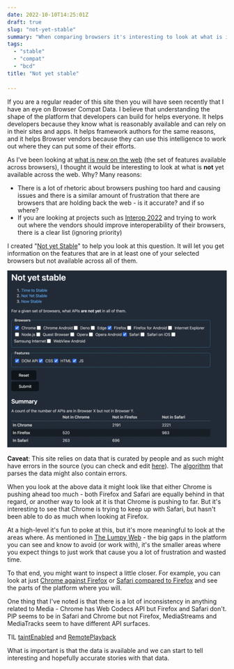 ```yaml
---
date: 2022-10-10T14:25:01Z
draft: true
slug: "not-yet-stable"
summary: "When comparing browsers it's interesting to look at what is in one browser and not the other"
tags: 
  - "stable" 
  - "compat" 
  - "bcd"
title: "Not yet stable"

---
```

If you are a regular reader of this site then you will have seen recently that I have an eye on Browser Compat Data. I believe that understanding the shape of the platform that developers can build for helps everyone. It helps developers because they know what is reasonably available and can rely on in their sites and apps. It helps framework authors for the same reasons, and it helps Browser vendors because they can use this intelligence to work out where they can put some of their efforts.

As I've been looking at [what is new on the web](https://paul.kinlan.me/what-is-new-on-the-web/) (the set of features available across browsers), I thought it would be interesting to look at what is **not** yet available across the web. Why? Many reasons:

* There is a lot of rhetoric about browsers pushing too hard and causing issues and there is a similar amount of frustration that there are browsers that are holding back the web - is it accurate? and if so where?
* If you are looking at projects such as [Interop 2022](https://web.dev/interop-2022/) and trying to work out where the vendors should improve interoperability of their browsers, there is a clear list (ignoring priority)

I created "[Not yet Stable](https://time-to-stable.deno.dev/not-stable?browser-chrome=on&browser-firefox=on&browser-safari=on&feature-api=on&feature-css=on&feature-html=on&feature-javascript=on)" to help you look at this question. It will let you get information on the features that are in at least one of your selected browsers but not available across all of them.

![A summary of the number of features available in at least one browser](/static/2022-10-10-screen-shot-2022-10-10-at-15-40-33.png "Not yet stable")

**Caveat**: This site relies on data that is curated by people and as such might have errors in the source (you can check and edit [here](https://github.com/mdn/browser-compat-data)). The [algorithm](https://github.com/PaulKinlan/time-to-stable) that parses the data might also contain errors.

When you look at the above data it might look like that either Chrome is pushing ahead too much - both Firefox and Safari are equally behind in that regard, or another way to look at it is that Chrome is pushing to far. But it's interesting to see that Chrome is trying to keep up with Safari, but hasn't been able to do as much when looking at Firefox.

At a high-level it's fun to poke at this, but it's more meaningful to look at the areas where. As mentioned in [The Lumpy Web](https://paul.kinlan.me/the-lumpy-web/) - the big gaps in the platform you can see and know to avoid (or work with), it's the smaller areas where you expect things to just work that cause you a lot of frustration and wasted time.

To that end, you might want to inspect a little closer. For example, you can look at just [Chrome against Firefox](https://time-to-stable.deno.dev/not-stable?browser-chrome=on&browser-firefox=on&feature-api=on&feature-css=on&feature-html=on&feature-javascript=on) or [Safari compared to Firefox](https://time-to-stable.deno.dev/not-stable?browser-firefox=on&browser-safari=on&feature-api=on&feature-css=on&feature-html=on&feature-javascript=on) and see the parts of the platform where you will.

One thing that I've noted is that there is a lot of inconsistency in anything related to Media - Chrome has Web Codecs API but Firefox and Safari don't. PIP seems to be in Safari and Chrome but not Firefox, MediaStreams and MediaTracks seem to have different API surfaces.

TIL [taintEnabled](https://developer.mozilla.org/en-US/docs/Web/API/Navigator/taintEnabled) and [RemotePlayback](https://developer.mozilla.org/en-US/docs/Web/API/RemotePlayback)

What is important is that the data is available and we can start to tell interesting and hopefully accurate stories with that data.